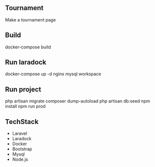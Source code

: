 ## Tournament
Make a tournament page

## Build
docker-compose build

## Run laradock
docker-compose up -d nginx mysql workspace

## Run project
php artisan migrate
composer dump-autoload
php artisan db:seed
npm install
npm run prod

## TechStack
- Laravel
- Laradock
- Docker
- Bootstrap
- Mysql
- Node.js